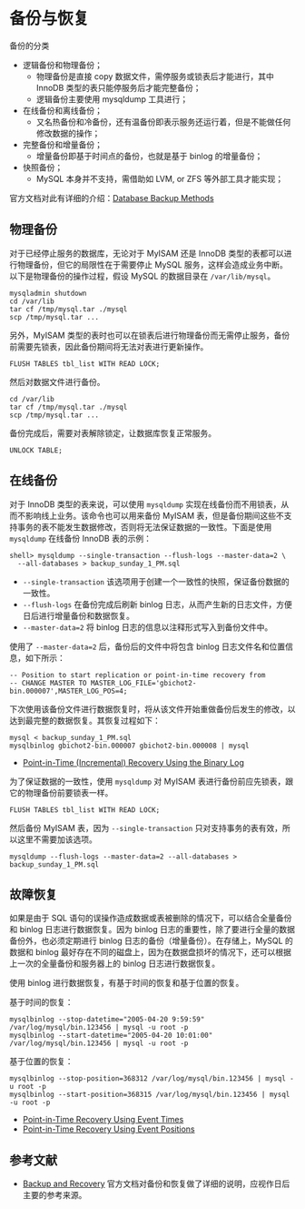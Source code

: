 # 备份与恢复

备份的分类

- 逻辑备份和物理备份；
  - 物理备份是直接 copy 数据文件，需停服务或锁表后才能进行，其中 InnoDB 类型的表只能停服务后才能完整备份；
  - 逻辑备份主要使用 mysqldump 工具进行；
- 在线备份和离线备份；
  - 又名热备份和冷备份，还有温备份即表示服务还运行着，但是不能做任何修改数据的操作；
- 完整备份和增量备份；
  - 增量备份即基于时间点的备份，也就是基于 binlog 的增量备份；
- 快照备份；
  - MySQL 本身并不支持，需借助如 LVM, or ZFS 等外部工具才能实现；

官方文档对此有详细的介绍：[Database Backup Methods](https://dev.mysql.com/doc/refman/5.7/en/backup-methods.html)

## 物理备份

对于已经停止服务的数据库，无论对于 MyISAM 还是 InnoDB 类型的表都可以进行物理备份，但它的局限性在于需要停止 MySQL 服务，这样会造成业务中断。以下是物理备份的操作过程，假设 MySQL 的数据目录在 `/var/lib/mysql`。

```
mysqladmin shutdown
cd /var/lib
tar cf /tmp/mysql.tar ./mysql
scp /tmp/mysql.tar ...
```

另外，MyISAM 类型的表时也可以在锁表后进行物理备份而无需停止服务，备份前需要先锁表，因此备份期间将无法对表进行更新操作。

```
FLUSH TABLES tbl_list WITH READ LOCK;
```

然后对数据文件进行备份。

```
cd /var/lib
tar cf /tmp/mysql.tar ./mysql
scp /tmp/mysql.tar ...
```

备份完成后，需要对表解除锁定，让数据库恢复正常服务。

```
UNLOCK TABLE;
```

## 在线备份

对于 InnoDB 类型的表来说，可以使用 `mysqldump` 实现在线备份而不用锁表，从而不影响线上业务。该命令也可以用来备份 MyISAM 表，但是备份期间这些不支持事务的表不能发生数据修改，否则将无法保证数据的一致性。下面是使用 `mysqldump` 在线备份 InnoDB 表的示例：

```
shell> mysqldump --single-transaction --flush-logs --master-data=2 \
  --all-databases > backup_sunday_1_PM.sql
```

- `--single-transaction` 该选项用于创建一个一致性的快照，保证备份数据的一致性。
- `--flush-logs` 在备份完成后刷新 binlog 日志，从而产生新的日志文件，方便日后进行增量备份和数据恢复。
- `--master-data=2` 将 binlog 日志的信息以注释形式写入到备份文件中。

使用了 `--master-data=2` 后，备份后的文件中将包含 binlog 日志文件名和位置信息，如下所示：

```
-- Position to start replication or point-in-time recovery from
-- CHANGE MASTER TO MASTER_LOG_FILE='gbichot2-bin.000007',MASTER_LOG_POS=4;
```

下次使用该备份文件进行数据恢复时，将从该文件开始重做备份后发生的修改，以达到最完整的数据恢复。其恢复过程如下：

```
mysql < backup_sunday_1_PM.sql
mysqlbinlog gbichot2-bin.000007 gbichot2-bin.000008 | mysql
```

- [Point-in-Time (Incremental) Recovery Using the Binary Log](https://dev.mysql.com/doc/refman/5.7/en/point-in-time-recovery.html)

为了保证数据的一致性，使用 `mysqldump` 对 MyISAM 表进行备份前应先锁表，跟它的物理备份前要锁表一样。

```
FLUSH TABLES tbl_list WITH READ LOCK;
```

然后备份 MyISAM 表，因为 `--single-transaction` 只对支持事务的表有效，所以这里不需要加该选项。

```
mysqldump --flush-logs --master-data=2 --all-databases > backup_sunday_1_PM.sql
```

## 故障恢复

如果是由于 SQL 语句的误操作造成数据或表被删除的情况下，可以结合全量备份和 binlog 日志进行数据恢复。因为 binlog 日志的重要性，除了要进行全量的数据备份外，也必须定期进行 binlog 日志的备份（增量备份）。在存储上，MySQL 的数据和 binlog 最好存在不同的磁盘上，因为在数据盘损坏的情况下，还可以根据上一次的全量备份和服务器上的 binlog 日志进行数据恢复。

使用 binlog 进行数据恢复，有基于时间的恢复和基于位置的恢复。

基于时间的恢复：

```
mysqlbinlog --stop-datetime="2005-04-20 9:59:59" /var/log/mysql/bin.123456 | mysql -u root -p
mysqlbinlog --start-datetime="2005-04-20 10:01:00" /var/log/mysql/bin.123456 | mysql -u root -p
```

基于位置的恢复：

```
mysqlbinlog --stop-position=368312 /var/log/mysql/bin.123456 | mysql -u root -p
mysqlbinlog --start-position=368315 /var/log/mysql/bin.123456 | mysql -u root -p
```

- [Point-in-Time Recovery Using Event Times](https://dev.mysql.com/doc/refman/5.7/en/point-in-time-recovery-times.html)
- [Point-in-Time Recovery Using Event Positions](https://dev.mysql.com/doc/refman/5.7/en/point-in-time-recovery-positions.html)

## 参考文献

- [Backup and Recovery](https://dev.mysql.com/doc/refman/5.7/en/backup-and-recovery.html) 官方文档对备份和恢复做了详细的说明，应视作日后主要的参考来源。
